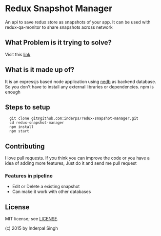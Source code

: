 Redux Snapshot Manager
=========

An api to save redux store as snapshots of your app. It can be used with redux-qa-monitor to share snapshots across network

## What Problem is it trying to solve?

Visit this [link](https://github.com/inderps/redux-qa-monitor)

## What is it made up of?

It is an expressjs based node application using [nedb](https://github.com/louischatriot/nedb) as backend database. So you don't have to install any external libraries or dependencies. npm is enough


## Steps to setup

```shell
  git clone git@github.com:inderps/redux-snapshot-manager.git
  cd redux-snapshot-manager
  npm install
  npm start
```


## Contributing

I love pull requests. If you think you can improve the code or you have a idea of adding more features, 
Just do it and send me pull request


### Features in pipeline

 * Edit or Delete a existing snapshot
 * Can make it work with other databases

## License

MIT license; see [LICENSE](./LICENSE).

(c) 2015 by Inderpal Singh

